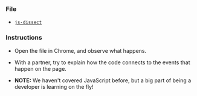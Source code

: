 ### File

* [`js-dissect`](js-dissect.html)

### Instructions



* Open the file in Chrome, and observe what happens.


* With a partner, try to explain how the code connects to the events that happen on the page.


* **NOTE:** We haven't covered JavaScript before, but a big part of being a developer is learning on the fly!
